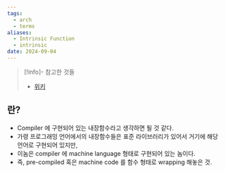 ```yaml
---
tags:
  - arch
  - terms
aliases:
  - Intrinsic Function
  - intrinsic
date: 2024-09-04
---
```

> [!info]- 참고한 것들
> - [위키](https://en.wikipedia.org/wiki/Intrinsic_function)

## 란?

- Compiler 에 구현되어 있는 내장함수라고 생각하면 될 것 같다.
- 가령 프로그래밍 언어에서의 내장함수들은 표준 라이브러리가 있어서 거기에 해당 언어로 구현되어 있지만,
- 이놈은 compiler 에 machine language 형태로 구현되어 있는 놈이다.
- 즉, pre-compiled 혹은 machine code 를 함수 형태로 wrapping 해놓은 것.